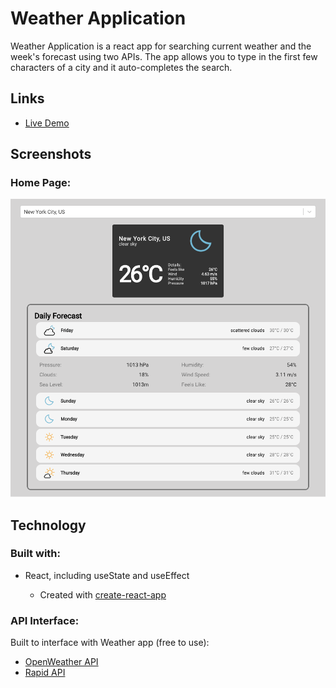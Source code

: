 # Weather Application

Weather Application is a react app for searching current weather and the week's forecast using two APIs. The app allows you to type in the first few characters of a city and it auto-completes the search.

## Links

- [Live Demo](https://weather-forecast-app-client.herokuapp.com/)

## Screenshots

### Home Page:

![home page](screenshots/weather-app.png)

## Technology

### Built with:

- React, including useState and useEffect

  - Created with [create-react-app](https://github.com/facebook/create-react-app)

### API Interface:

Built to interface with Weather app (free to use):

- [OpenWeather API](https://openweathermap.org/)
- [Rapid API](https://rapidapi.com/wirefreethought/api/geodb-cities/)
